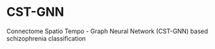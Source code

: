 # CST-GNN
Connectome Spatio Tempo - Graph Neural Network (CST-GNN) based schizophrenia classification
